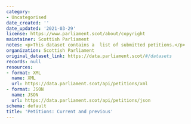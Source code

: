 ```yaml
---
category:
- Uncategorised
date_created: ''
date_updated: '2021-03-29'
license: https://www.parliament.scot/about/copyright
maintainer: Scottish Parliament
notes: <p>This dataset contains a  list of submitted petitions.</p>
organization: Scottish Parliament
original_dataset_link: https://data.parliament.scot/#/datasets
records: null
resources:
- format: XML
  name: XML
  url: https://data.parliament.scot/api/petitions/xml
- format: JSON
  name: JSON
  url: https://data.parliament.scot/api/petitions/json
schema: default
title: 'Petitions: Current and previous'
---
```

